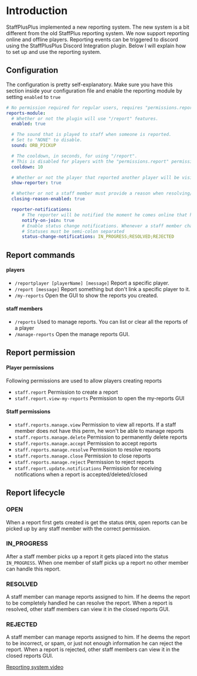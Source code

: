# Introduction

StaffPlusPlus implemented a new reporting system. The new system is a bit different from the old StaffPlus reporting system.
We now support reporting online and offline players. Reporting events can be triggered to discord using the StaffPlusPlus Discord Integration plugin. Below I will explain how to set up and use the reporting system.

## Configuration

The configuration is pretty self-explanatory.
Make sure you have this section inside your configuration file and enable the reporting module by setting `enabled` to `true`

```yaml
# No permission required for regular users, requires "permissions.report" permission for moderator commands.
reports-module:
  # Whether or not the plugin will use "/report" features.
  enabled: true

  # The sound that is played to staff when someone is reported.
  # Set to "NONE" to disable.
  sound: ORB_PICKUP

  # The cooldown, in seconds, for using "/report".
  # This is disabled for players with the "permissions.report" permission.
  cooldown: 10

  # Whether or not the player that reported another player will be visible in GUIs.
  show-reporter: true

  # Whether or not a staff member must provide a reason when resolving/rejecting a report
  closing-reason-enabled: true

  reporter-notifications:
      # The reporter will be notified the moment he comes online that he has reports OPEN or IN_PROGRESS
      notify-on-join: true
      # Enable status change notifications. Whenever a staff member changes the status to one of the specified statuses, the reporter will be notified (if he is online).
      # Statuses must be semi-colon separated
      status-change-notifications: IN_PROGRESS;RESOLVED;REJECTED
```

## Report commands

#### players
* `/reportplayer [playerName] [message]` Report a specific player.
* `/report [message]` Report something but don't link a specific player to it.
* `/my-reports` Open the GUI to show the reports you created.

#### staff members
* `/reports` Used to manage reports. You can list or clear all the reports of a player
* `/manage-reports` Open the manage reports GUI.

## Report permission

#### Player permissions
Following permissions are used to allow players creating reports
* `staff.report` Permission to create a report
* `staff.report.view-my-reports` Permission to open the my-reports GUI

#### Staff permissions
* `staff.reports.manage.view` Permission to view all reports. If a staff member does not have this perm, he won't be able to manage reports
* `staff.reports.manage.delete` Permission to permanently delete reports
* `staff.reports.manage.accept` Permission to accept reports
* `staff.reports.manage.resolve` Permission to resolve reports
* `staff.reports.manage.close` Permission to close reports
* `staff.reports.manage.reject` Permission to reject reports
* `staff.report.update.notifications` Permission for receiving notifications when a report is accepted/deleted/closed

## Report lifecycle

### OPEN
When a report first gets created is get the status `OPEN`, open reports can be picked up by any staff member with the correct permission.

### IN_PROGRESS
After a staff member picks up a report it gets placed into the status `IN_PROGRESS`. When one member of staff picks up a report no other member can handle this report.

### RESOLVED
A staff member can manage reports assigned to him. If he deems the report to be completely handled he can resolve the report. 
When a report is resolved, other staff members can view it in the closed reports GUI.

### REJECTED
A staff member can manage reports assigned to him. If he deems the report to be incorrect, or spam, or just not enough information he can reject the report. When a report is rejected, other staff members can view it in the closed reports GUI.


[Reporting system video](https://www.youtube.com/watch?v=laP10VM29TM) 